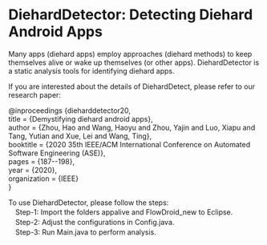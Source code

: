 # DiehardDetector: Detecting Diehard Android Apps

Many apps (diehard apps) employ approaches (diehard methods) to keep themselves alive or wake up themselves (or other apps). DiehardDetector is a static analysis tools for identifying diehard apps.

If you are interested about the details of DiehardDetect, please refer to our research paper:  

@inproceedings {dieharddetector20,  
title = {Demystifying diehard android apps},  
author = {Zhou, Hao and Wang, Haoyu and Zhou, Yajin and Luo, Xiapu and Tang, Yutian and Xue, Lei and Wang, Ting},  
booktitle = {2020 35th IEEE/ACM International Conference on Automated Software Engineering (ASE)},  
pages = {187--198},  
year = {2020},  
organization = {IEEE}  
}

To use DiehardDetector, please follow the steps:  
　Step-1: Import the folders appalive and FlowDroid_new to Eclipse.  
　Step-2: Adjust the configurations in Config.java.  
　Step-3: Run Main.java to perform analysis.  
